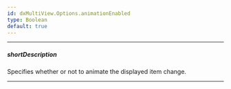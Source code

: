 ```yaml
---
id: dxMultiView.Options.animationEnabled
type: Boolean
default: true
---
```

---
##### shortDescription
Specifies whether or not to animate the displayed item change.

---
